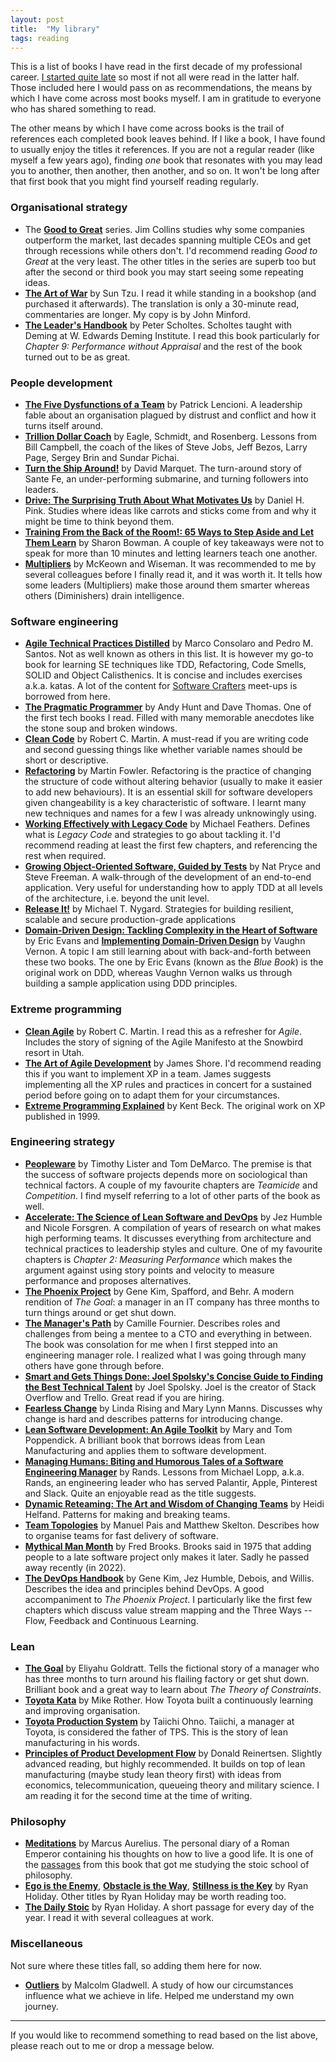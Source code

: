 ```yaml
---
layout: post
title:  "My library"
tags: reading
---
```

This is a list of books I have read in the first decade of my professional career.
[I started quite late](https://lamak-qaizar.github.io/2023/01/04/how-i-started-reading-books.html)
so most if not all were read in the latter half.
Those included here I would pass on as recommendations,
the means by which I have come across most books myself.
I am in gratitude to everyone who has shared something to read.

The other means by which I have come across books is the trail 
of references each completed book leaves behind.
If I like a book, I have found to usually enjoy the titles it references.
If you are not a regular reader (like myself a few years ago),
finding _one_ book that resonates with you may lead you to another,
then another, then another, and so on.
It won't be long after that first book that you might find yourself reading regularly.

### Organisational strategy
- The **[Good to Great](https://www.google.com/search?q=good+to+great+by+jim+collins)** series. Jim Collins studies why some companies outperform the market, last decades spanning multiple CEOs and get through recessions while others don't. I'd recommend reading _Good to Great_ at the very least. The other titles in the series are superb too but after the second or third book you may start seeing some repeating ideas.
- **[The Art of War](https://www.google.com/search?q=the+art+of+war)** by Sun Tzu. I read it while standing in a bookshop (and purchased it afterwards). The translation is only a 30-minute read, commentaries are longer. My copy is by John Minford.
- **[The Leader's Handbook](https://www.google.com/search?q=the+leaders+handbook)** by Peter Scholtes. Scholtes taught with Deming at W. Edwards Deming Institute. I read this book particularly for _Chapter 9: Performance without Appraisal_ and the rest of the book turned out to be as great.

### People development
- **[The Five Dysfunctions of a Team](https://www.google.com/search?q=the+five+dysfunctions+of+a+team)** by Patrick Lencioni. A leadership fable about an organisation plagued by distrust and conflict and how it turns itself around.
- **[Trillion Dollar Coach](https://www.google.com/search?q=trillion+dollar+coach)** by Eagle, Schmidt, and Rosenberg. Lessons from Bill Campbell, the coach of the likes of Steve Jobs, Jeff Bezos, Larry Page, Sergey Brin and Sundar Pichai.
- **[Turn the Ship Around!](https://www.google.com/search?q=turn+the+ship+around)** by David Marquet. The turn-around story of Sante Fe, an under-performing submarine, and turning followers into leaders.
- **[Drive: The Surprising Truth About What Motivates Us](https://www.google.com/search?q=drive+surprising+truth+about+what+motivates+us)** by Daniel H. Pink. Studies where ideas like carrots and sticks come from and why it might be time to think beyond them.
- **[Training From the Back of the Room!: 65 Ways to Step Aside and Let Them Learn](https://www.google.com/search?q=training+from+the+back+of+the+room)** by Sharon Bowman. A couple of key takeaways were not to speak for more than 10 minutes and letting learners teach one another.
- **[Multipliers](https://www.google.com/search?q=multipliers)** by McKeown and Wiseman. It was recommended to me by several colleagues before I finally read it, and it was worth it. It tells how some leaders (Multipliers) make those around them smarter whereas others (Diminishers) drain intelligence.

### Software engineering
- **[Agile Technical Practices Distilled](https://www.google.com/search?q=agile+technical+practices+distilled)** by Marco Consolaro and Pedro M. Santos. Not as well known as others in this list. It is however my go-to book for learning SE techniques like TDD, Refactoring, Code Smells, SOLID and Object Calisthenics. It is concise and includes exercises a.k.a. katas. A lot of the content for [Software Crafters](https://software-crafters-karachi.github.io/past-meetups.html) meet-ups is borrowed from here.
- **[The Pragmatic Programmer](https://www.google.com/search?q=the+pragmatic+programmer)** by Andy Hunt and Dave Thomas. One of the first tech books I read. Filled with many memorable anecdotes like the stone soup and broken windows.
- **[Clean Code](https://www.google.com/search?q=clean+code)** by Robert C. Martin. A must-read if you are writing code and second guessing things like whether variable names should be short or descriptive.
- **[Refactoring](https://www.google.com/search?q=refactoring+by+martin+fowler)** by Martin Fowler. Refactoring is the practice of changing the structure of code without altering behavior (usually to make it easier to add new behaviours). It is an essential skill for software developers given changeability is a key characteristic of software. I learnt many new techniques and names for a few I was already unknowingly using.
- **[Working Effectively with Legacy Code](https://www.google.com/search?q=working+effectively+with+legacy+code)** by Michael Feathers. Defines what is _Legacy Code_ and strategies to go about tackling it. I'd recommend reading at least the first few chapters, and referencing the rest when required.
- **[Growing Object-Oriented Software, Guided by Tests](https://www.google.com/search?q=growing+object+oriented+software+guided+by+tests)** by Nat Pryce and Steve Freeman. A walk-through of the development of an end-to-end application. Very useful for understanding how to apply TDD at all levels of the architecture, i.e. beyond the unit level.
- **[Release It!](https://www.google.com/search?q=release+it!)** by Michael T. Nygard. Strategies for building resilient, scalable and secure production-grade applications
- **[Domain-Driven Design: Tackling Complexity in the Heart of Software](https://www.google.com/search?q=domain+driven+design+tackling+complexity+in+the+heart+of+software)** by Eric Evans and **[Implementing Domain-Driven Design](https://www.google.com/search?q=implementing+domain+driven+design)** by Vaughn Vernon. A topic I am still learning about with back-and-forth between these two books. The one by Eric Evans (known as the _Blue Book_) is the original work on DDD, whereas Vaughn Vernon walks us through building a sample application using DDD principles.

### Extreme programming
- **[Clean Agile](https://www.google.com/search?q=clean+agile)** by Robert C. Martin. I read this as a refresher for _Agile_. Includes the story of signing of the Agile Manifesto at the Snowbird resort in Utah.
- **[The Art of Agile Development](https://www.google.com/search?q=the+art+of+agile+development)** by James Shore. I'd recommend reading this if you want to implement XP in a team. James suggests implementing all the XP rules and practices in concert for a sustained period before going on to adapt them for your circumstances.
- **[Extreme Programming Explained](https://www.google.com/search?q=extreme+programming+explained)** by Kent Beck. The original work on XP published in 1999.

### Engineering strategy
- **[Peopleware](https://www.google.com/search?q=peopleware+by+tom+demarco)** by Timothy Lister and Tom DeMarco. The premise is that the success of software projects depends more on sociological than technical factors. A couple of my favourite chapters are _Teamicide_ and _Competition_. I find myself referring to a lot of other parts of the book as well. 
- **[Accelerate: The Science of Lean Software and DevOps](https://www.google.com/search?q=accelerate+the+science+of+lean+software+and+devops)** by Jez Humble and Nicole Forsgren. A compilation of years of research on what makes high performing teams. It discusses everything from architecture and technical practices to leadership styles and culture. One of my favourite chapters is _Chapter 2: Measuring Performance_ which makes the argument against using story points and velocity to measure performance and proposes alternatives.
- **[The Phoenix Project](https://www.google.com/search?q=the+phoenix+project)** by Gene Kim, Spafford, and Behr. A modern rendition of _The Goal_: a manager in an IT company has three months to turn things around or get shut down.
- **[The Manager's Path](https://www.google.com/search?q=the+managers+path)** by Camille Fournier. Describes roles and challenges from being a mentee to a CTO and everything in between. The book was consolation for me when I first stepped into an engineering manager role. I realized what I was going through many others have gone through before.
- **[Smart and Gets Things Done: Joel Spolsky's Concise Guide to Finding the Best Technical Talent](https://www.google.com/search?q=smart+and+gets+things+done+by+joel+spolsky)** by Joel Spolsky. Joel is the creator of Stack Overflow and Trello. Great read if you are hiring.
- **[Fearless Change](https://www.google.com/search?q=fearless+change)** by Linda Rising and Mary Lynn Manns. Discusses why change is hard and describes patterns for introducing change.
- **[Lean Software Development: An Agile Toolkit](https://www.google.com/search?q=fearless+change)** by Mary and Tom Poppendick. A brilliant book that borrows ideas from Lean Manufacturing and applies them to software development.
- **[Managing Humans: Biting and Humorous Tales of a Software Engineering Manager](https://www.google.com/search?q=managing+humans+by+rands)** by Rands. Lessons from Michael Lopp, a.k.a. Rands, an engineering leader who has served Palantir, Apple, Pinterest and Slack. Quite an enjoyable read as the title suggests.
- **[Dynamic Reteaming: The Art and Wisdom of Changing Teams](https://www.google.com/search?q=dynamic+reteaming)** by Heidi Helfand. Patterns for making and breaking teams.
- **[Team Topologies](https://www.google.com/search?q=team+topologies)** by Manuel Pais and Matthew Skelton. Describes how to organise teams for fast delivery of software.
- **[Mythical Man Month](https://www.google.com/search?q=mythical+man+month)** by Fred Brooks. Brooks said in 1975 that adding people to a late software project only makes it later. Sadly he passed away recently (in 2022).
- **[The DevOps Handbook](https://www.google.com/search?q=the+devops+handbook)** by Gene Kim, Jez Humble, Debois, and Willis. Describes the idea and principles behind DevOps. A good accompaniment to _The Phoenix Project_. I particularly like the first few chapters which discuss value stream mapping and the Three Ways -- Flow, Feedback and Continuous Learning.

### Lean
- **[The Goal](https://www.google.com/search?q=the+goal+by+eliyahu+goldratt)** by Eliyahu Goldratt. Tells the fictional story of a manager who has three months to turn around his flailing factory or get shut down. Brilliant book and a great way to learn about _The Theory of Constraints_.  
- **[Toyota Kata](https://www.google.com/search?q=toyota+kata+by+mike+rother)** by Mike Rother. How Toyota built a continuously learning and improving organisation.
- **[Toyota Production System](https://www.google.com/search?q=toyota+production+system+by+taiichi+ohno)** by Taiichi Ohno. Taiichi, a manager at Toyota, is considered the father of TPS. This is the story of lean manufacturing in his words.
- **[Principles of Product Development Flow](https://www.google.com/search?q=principles+of+product+development+flow)** by Donald Reinertsen. Slightly advanced reading, but highly recommended. It builds on top of lean manufacturing (maybe study lean theory first) with ideas from economics, telecommunication, queueing theory and military science. I am reading it for the second time at the time of writing.

### Philosophy
- **[Meditations](https://www.google.com/search?q=meditations+by+marcus+aurelius)** by Marcus Aurelius. The personal diary of a Roman Emperor containing his thoughts on how to live a good life. It is one of the [passages](https://lamak-qaizar.github.io/2022/11/03/when-you-wake-up-in-the-morning.html) from this book that got me studying the stoic school of philosophy.
- **[Ego is the Enemy](https://www.google.com/search?q=ego+is+the+enemy)**, **[Obstacle is the Way](https://www.google.com/search?q=obstacle+is+the+way)**, **[Stillness is the Key](https://www.google.com/search?q=stillness+is+the+key)** by Ryan Holiday. Other titles by Ryan Holiday may be worth reading too.
- **[The Daily Stoic](https://www.google.com/search?q=the+daily+stoic)** by Ryan Holiday. A short passage for every day of the year. I read it with several colleagues at work.

### Miscellaneous
Not sure where these titles fall, so adding them here for now.

- **[Outliers](https://www.google.com/search?q=outliers+by+malcolm+gladwell)** by Malcolm Gladwell. A study of how our circumstances influence what we achieve in life. Helped me understand my own journey.

---

If you would like to recommend something to read based on the list above,
please reach out to me or drop a message below.